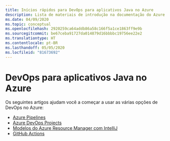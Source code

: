 ```yaml
---
title: Inícios rápidos para DevOps para aplicativos Java no Azure
description: Lista de materiais de introdução na documentação do Azure para DevOps para aplicativos Java.
ms.date: 04/09/2020
ms.topic: conceptual
ms.openlocfilehash: 2920259ca64addb86a58c166f5a1ce1863ff9e9b
ms.sourcegitcommit: be67ceba91727da014879d16bbbbc19756ee22e2
ms.translationtype: HT
ms.contentlocale: pt-BR
ms.lasthandoff: 05/05/2020
ms.locfileid: "81673692"
---
```

# <a name="devops-for-java-apps-on-azure"></a>DevOps para aplicativos Java no Azure

Os seguintes artigos ajudam você a começar a usar as várias opções de DevOps no Azure:

- [Azure Pipelines](/azure/devops/pipelines/targets/webapp-linux?view=azure-devops&tabs=java%2Cyaml)
- [Azure DevOps Projects](/azure/devops-project/azure-devops-project-java)
- [Modelos do Azure Resource Manager com IntelliJ](/azure/azure-resource-manager/templates/create-templates-use-intellij)
- [GitHub Actions](https://github.com/actions/setup-java)
